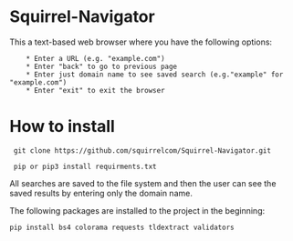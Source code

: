 # Squirrel-Navigator

This a text-based web browser where you have the following options:
```
    * Enter a URL (e.g. "example.com")
    * Enter "back" to go to previous page
    * Enter just domain name to see saved search (e.g."example" for "example.com")
    * Enter "exit" to exit the browser
```

# How to install

``` git clone https://github.com/squirrelcom/Squirrel-Navigator.git```

``` pip or pip3 install requirments.txt```

All searches are saved to the file system and then the user can see the saved results by entering only the domain name.

The following packages are installed to the project in the beginning:

```pip install bs4 colorama requests tldextract validators```

